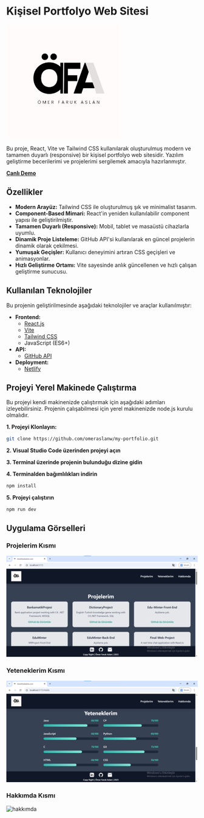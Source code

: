 # Kişisel Portfolyo Web Sitesi

<img src= "https://github.com/omeraslanw/my-portfolio/blob/main/my-portfolio-project/src/assets/logo.jpg" width = 300 px height = 300 px />

Bu proje, React, Vite ve Tailwind CSS kullanılarak oluşturulmuş modern ve tamamen duyarlı (responsive) bir kişisel portfolyo web sitesidir. Yazılım geliştirme becerilerimi ve projelerimi sergilemek amacıyla hazırlanmıştır.

**[Canlı Demo](https://omerfarukaslanportfolio.netlify.app/)**

## Özellikler

- **Modern Arayüz:** Tailwind CSS ile oluşturulmuş şık ve minimalist tasarım.
- **Component-Based Mimari:** React'in yeniden kullanılabilir component yapısı ile geliştirilmiştir.
- **Tamamen Duyarlı (Responsive):** Mobil, tablet ve masaüstü cihazlarla uyumlu.
- **Dinamik Proje Listeleme:** GitHub API'si kullanılarak en güncel projelerin dinamik olarak çekilmesi.
- **Yumuşak Geçişler:** Kullanıcı deneyimini artıran CSS geçişleri ve animasyonlar.
- **Hızlı Geliştirme Ortamı:** Vite sayesinde anlık güncellenen ve hızlı çalışan geliştirme sunucusu.

## Kullanılan Teknolojiler

Bu projenin geliştirilmesinde aşağıdaki teknolojiler ve araçlar kullanılmıştır:

- **Frontend:**
  - [React.js](https://reactjs.org/)
  - [Vite](https://vitejs.dev/)
  - [Tailwind CSS](https://tailwindcss.com/)
  - JavaScript (ES6+)
- **API:**
  - [GitHub API](https://docs.github.com/en/rest)
- **Deployment:**
  - [Netlify](https://app.netlify.com/)

## Projeyi Yerel Makinede Çalıştırma

Bu projeyi kendi makinenizde çalıştırmak için aşağıdaki adımları izleyebilirsiniz. Projenin çalışabilmesi için yerel makinenizde node.js kurulu olmalıdır.

**1. Projeyi Klonlayın:**
```bash
git clone https://github.com/omeraslanw/my-portfolio.git
```
**2. Visual Studio Code üzerinden projeyi açın**

**3. Terminal üzerinde projenin bulunduğu dizine gidin**

**4. Terminalden bağımlılıkları indirin**
```bash
npm install
```
**5. Projeyi çalıştırın**
```bash
npm run dev
```

## Uygulama Görselleri

### Projelerim Kısmı
![projelerim](https://github.com/omeraslanw/my-portfolio/blob/main/my-portfolio-project/src/assets/AnaSayfa.png)

### Yeteneklerim Kısmı
![yeteneklerim](https://github.com/omeraslanw/my-portfolio/blob/main/my-portfolio-project/src/assets/Yeteneklerim.png)

### Hakkımda Kısmı
![hakkımda](https://github.com/omeraslanw/my-portfolio/blob/main/my-portfolio-project/src/assets/Hakk%C4%B1mda.png)
